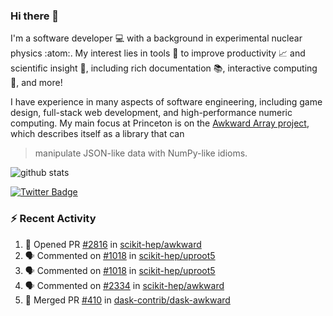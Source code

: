 ### Hi there 👋 

I'm a software developer 💻 with a background in experimental nuclear physics :atom:. My interest lies in tools :wrench: to improve productivity :chart_with_upwards_trend: and scientific insight :telescope:, including rich documentation 📚, interactive computing 🧮, and more! 

I have experience in many aspects of software engineering, including game design, full-stack web development, and high-performance numeric computing. My main focus at Princeton is on the [Awkward Array project](awkward-array.org/), which describes itself as a library that can 
> manipulate JSON-like data with NumPy-like idioms.

![github stats](https://github-readme-stats.vercel.app/api?username=agoose77&show_icons=true&hide_rank=true&hide_title=true&bg_color=30,e76445,904e95&text_color=efe3ec&icon_color=efe3ec)
<!--
**agoose77/agoose77** is a ✨ _special_ ✨ repository because its `README.md` (this file) appears on your GitHub profile.

Here are some ideas to get you started:

- 🔭 I’m currently working on ...
- 🌱 I’m currently learning ...
- 👯 I’m looking to collaborate on ...
- 🤔 I’m looking for help with ...
- 💬 Ask me about ...
- 📫 How to reach me: ...
- 😄 Pronouns: ...
- ⚡ Fun fact: ...
-->

[![Twitter Badge](https://img.shields.io/twitter/follow/agoose77?style=flat-square&logo=Twitter&logoColor=white&color=cornflowerblue)](https://twitter.com/agoose77)

### :zap: Recent Activity

<!--START_SECTION:activity-->
1. 💪 Opened PR [#2816](https://github.com/scikit-hep/awkward/pull/2816) in [scikit-hep/awkward](https://github.com/scikit-hep/awkward)
2. 🗣 Commented on [#1018](https://github.com/scikit-hep/uproot5/pull/1018#issuecomment-1808312640) in [scikit-hep/uproot5](https://github.com/scikit-hep/uproot5)
3. 🗣 Commented on [#1018](https://github.com/scikit-hep/uproot5/pull/1018#issuecomment-1808039553) in [scikit-hep/uproot5](https://github.com/scikit-hep/uproot5)
4. 🗣 Commented on [#2334](https://github.com/scikit-hep/awkward/pull/2334#issuecomment-1807280042) in [scikit-hep/awkward](https://github.com/scikit-hep/awkward)
5. 🎉 Merged PR [#410](https://github.com/dask-contrib/dask-awkward/pull/410) in [dask-contrib/dask-awkward](https://github.com/dask-contrib/dask-awkward)
<!--END_SECTION:activity-->
